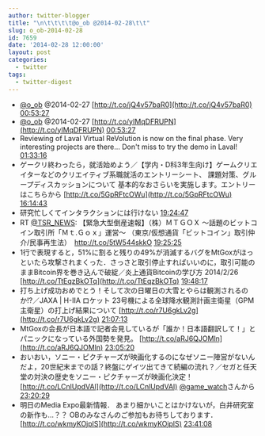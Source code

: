 ```yaml
---
author: twitter-blogger
title: "\n\t\t\t\t@o_ob @2014-02-28\t\t"
slug: o_ob-2014-02-28
id: 7659
date: '2014-02-28 12:00:00'
layout: post
categories:
  - twitter
tags:
  - twitter-digest
---
```


*   [@o_ob](https://twitter.com/o_ob) @2014-02-27 [http://t.co/jQ4v57baR0](http://t.co/jQ4v57baR0) [00:53:27](https://twitter.com/o_ob/statuses/439065753757556737)
*   [@o_ob](https://twitter.com/o_ob) @2014-02-27 [http://t.co/yIMqDFRUPN](http://t.co/yIMqDFRUPN) [00:53:27](https://twitter.com/o_ob/statuses/439065754437054465)
*   Reviewing of Laval Virtual ReVolution is now on the final phase. Very interesting projects are there... Don't miss to try the demo in Laval! [01:33:16](https://twitter.com/o_ob/statuses/439075774516035584)
*   ゲークリ終わったら，就活始めよう／【学内・D科3年生向け】ゲームクリエイターなどのクリエイティブ系職就活のエントリーシート、 課題対策、グループディスカッションについて 基本的なおさらいを実施します。エントリーはこちらから [http://t.co/5GpRFtcOWu](http://t.co/5GpRFtcOWu) [16:14:43](https://twitter.com/o_ob/statuses/439297597694427136)
*   研究忙しくてインタラクションには行けない [19:24:47](https://twitter.com/o_ob/statuses/439345427779829760)
*   RT [@TSR_NEWS](https://twitter.com/TSR_NEWS): 【緊急大型倒産速報】（株）ＭＴＧＯＸ ～話題のビットコイン取引所「Ｍｔ.Ｇｏｘ」運営～ （東京/仮想通貨「ビットコイン」取引仲介/民事再生法）　http://t.co/5tW544skkO [19:25:25](https://twitter.com/o_ob/statuses/439345588346167296)
*   1行で表現すると，51%に割ると残りの49%が消滅するバグをMtGoxがほっといたら攻撃されまくった．さっさと取引停止すればいいのに，取引可能のままBitcoin界を巻き込んで破綻／炎上通貨Bitcoinの学び方 2014/2/26 [http://t.co/TtEqzBkOTq](http://t.co/TtEqzBkOTq) [19:48:17](https://twitter.com/o_ob/statuses/439351344520916994)
*   打ち上げ成功おめでとう！そして次の日曜日の大雪とやらは観測されるのか!?／JAXA | H-IIA ロケット 23号機による全球降水観測計画主衛星（GPM主衛星）の打上げ結果について [http://t.co/r7U6gkLv2g](http://t.co/r7U6gkLv2g) [21:07:13](https://twitter.com/o_ob/statuses/439371207310180352)
*   MtGoxの会長が日本語で記者会見しているが「誰か！日本語翻訳して！」とパニックになっている外国勢を発見。 [http://t.co/aRJ6QJOMln](http://t.co/aRJ6QJOMln) [23:05:20](https://twitter.com/o_ob/statuses/439400933441560576)
*   おいおい，ソニー・ピクチャーズが映画化するのになぜソニー陣営がないんだよ，20世紀末までの話？終盤にゲイツ出てきて続編の流れ？／セガと任天堂の対決の歴史をソニー・ピクチャーズが映画化決定！ [http://t.co/LCnlUpdVAl](http://t.co/LCnlUpdVAl) [@game_watch](https://twitter.com/game_watch)さんから [23:20:29](https://twitter.com/o_ob/statuses/439404742490349569)
*   明日のMedia Expo最新情報． あまり細かいことはかけないが，白井研究室の新作も…？？ OBのみなさんのご参加もお待ちしております． [http://t.co/wkmyKOjplS](http://t.co/wkmyKOjplS) [23:41:08](https://twitter.com/o_ob/statuses/439409941762158592)